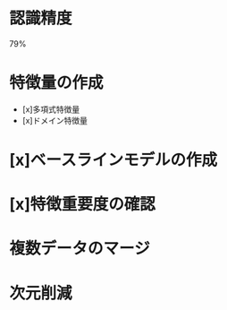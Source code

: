 # 認識精度
79%

# 特徴量の作成
- [x]多項式特徴量
- [x]ドメイン特徴量

# [x]ベースラインモデルの作成

# [x]特徴重要度の確認

# 複数データのマージ

# 次元削減
